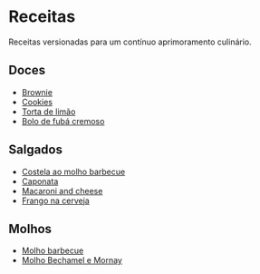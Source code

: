 Receitas
========

Receitas versionadas para um contínuo aprimoramento culinário.

Doces
-----

- [Brownie](brownie.md)
- [Cookies](cookies.md)
- [Torta de limão](torta_de_limao.md)
- [Bolo de fubá cremoso](bolo_de_fuba.md)

Salgados
--------

- [Costela ao molho barbecue](costela_ao_molho_barbecue.md)
- [Caponata](costela_ao_molho_barbecue.md)
- [Macaroni and cheese](macaroni_and_cheese.md)
- [Frango na cerveja](frango_na_cerveja.md)

Molhos
------

- [Molho barbecue](molho_barbecue.md)
- [Molho Bechamel e Mornay](molho_bechamel_e_mornay.md)
